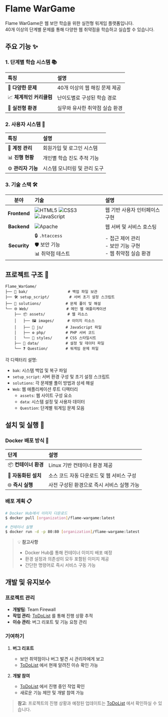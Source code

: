 # Flame WarGame

Flame WarGame은 웹 보안 학습을 위한 실전형 워게임 플랫폼입니다.  
40개 이상의 단계별 문제를 통해 다양한 웹 취약점을 학습하고 실습할 수 있습니다.

## 주요 기능 ✨

### 1. 단계별 학습 시스템 📚

| 특징 | 설명 |
|:---|:---|
| 🎯 **다양한 문제** | 40개 이상의 웹 해킹 문제 제공 |
| 📈 **체계적인 커리큘럼** | 난이도별로 구성된 학습 경로 |
| 🔬 **실전형 환경** | 실무와 유사한 취약점 실습 환경 |

### 2. 사용자 시스템 👥

| 특징 | 설명 |
|:---|:---|
| 🔐 **계정 관리** | 회원가입 및 로그인 시스템 |
| 📊 **진행 현황** | 개인별 학습 진도 추적 기능 |
| ⚙️ **관리자 기능** | 시스템 모니터링 및 관리 도구 |

### 3. 기술 스택 🛠️

| 분야 | 기술 | 설명 |
|:---:|:---|:---|
| **Frontend** | ![HTML5](https://img.shields.io/badge/HTML5-E34F26?style=flat-square&logo=html5&logoColor=white) ![CSS3](https://img.shields.io/badge/CSS3-1572B6?style=flat-square&logo=css3&logoColor=white) ![JavaScript](https://img.shields.io/badge/JavaScript-F7DF1E?style=flat-square&logo=javascript&logoColor=black) | 웹 기반 사용자 인터페이스 구현 |
| **Backend** | ![Apache](https://img.shields.io/badge/Apache-D22128?style=flat-square&logo=apache&logoColor=white) | 웹 서버 및 서비스 호스팅 |
| **Security** | 🔒 `.htaccess` <br> 🛡️ 보안 기능 <br> 📊 취약점 테스트 | - 접근 제어 관리<br>- 보안 기능 구현<br>- 웹 취약점 실습 환경 |

## 프로젝트 구조 📂

```
Flame_WarGame/
├── 📁 bak/                  # 백업 파일 보관
├── 🛠️ setup_script/         # 서버 초기 설정 스크립트
├── 📝 solutions/           # 문제 풀이 및 해설
└── 🌐 Web/                 # 메인 웹 애플리케이션
    ├── 📦 assets/          # 웹 리소스
    │   ├── 🖼️ images/      # 이미지 리소스
    │   ├── 📜 js/          # JavaScript 파일
    │   ├── ⚙️ php/         # PHP 서버 코드
    │   └── 🎨 styles/      # CSS 스타일시트
    ├── 💾 data/            # 설정 및 데이터 파일
    └── ❓ Question/        # 워게임 문제 파일
```

각 디렉터리 설명:
- `bak`: 시스템 백업 및 복구 파일
- `setup_script`: 서버 환경 구성 및 초기 설정 스크립트
- `solutions`: 각 문제별 풀이 방법과 상세 해설
- `Web`: 웹 애플리케이션 루트 디렉터리
  - `assets`: 웹 사이트 구성 요소
  - `data`: 시스템 설정 및 사용자 데이터
  - `Question`: 단계별 워게임 문제 모음

## 설치 및 실행 🚀

### Docker 배포 방식 🐳

| 단계 | 설명 |
|:---|:---|
| 📦 **컨테이너 환경** | Linux 기반 컨테이너 환경 제공 |
| 🔄 **자동화된 설치** | 소스 코드 자동 다운로드 및 웹 서비스 구성 |
| 🌐 **즉시 실행** | 사전 구성된 환경으로 즉시 서비스 실행 가능 |

### 배포 계획 📋

```bash
# Docker Hub에서 이미지 다운로드
$ docker pull [organization]/flame-wargame:latest

# 컨테이너 실행
$ docker run -d -p 80:80 [organization]/flame-wargame:latest
```

> 💡 **참고사항**
> - Docker Hub를 통해 컨테이너 이미지 배포 예정
> - 환경 설정과 의존성이 모두 포함된 이미지 제공
> - 간단한 명령어로 즉시 서비스 구동 가능

## 개발 및 유지보수

### 프로젝트 관리 

- **개발팀**: Team Firewall
- **작업 관리**: [ToDoList](./ToDoList) 를 통해 진행 상황 추적
- **이슈 관리**: 버그 리포트 및 기능 요청 관리

### 기여하기 

1. **버그 리포트**
   - 보안 취약점이나 버그 발견 시 관리자에게 보고
   - [ToDoList](./ToDoList) 에서 현재 알려진 이슈 확인 가능

2. **개발 참여**
   - [ToDoList](./ToDoList) 에서 진행 중인 작업 확인
   - 새로운 기능 제안 및 개발 참여 가능

> **참고**: 프로젝트의 진행 상황과 예정된 업데이트는 [ToDoList](./ToDoList) 에서 확인하실 수 있습니다.
